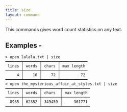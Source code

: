 ```yaml
---
title: size
layout: command
---
```


This commands gives word count statistics on any text.

## Examples -

```shell
> open lalala.txt | size
━━━━━━━┯━━━━━━━┯━━━━━━━┯━━━━━━━━━━━━
 lines │ words │ chars │ max length 
───────┼───────┼───────┼────────────
     4 │    10 │    72 │         72 
━━━━━━━┷━━━━━━━┷━━━━━━━┷━━━━━━━━━━━━
> open the_mysterious_affair_at_styles.txt | size
━━━━━━━┯━━━━━━━┯━━━━━━━━┯━━━━━━━━━━━━
 lines │ words │ chars  │ max length 
───────┼───────┼────────┼────────────
  8935 │ 62352 │ 349459 │     361771 
━━━━━━━┷━━━━━━━┷━━━━━━━━┷━━━━━━━━━━━━
```

